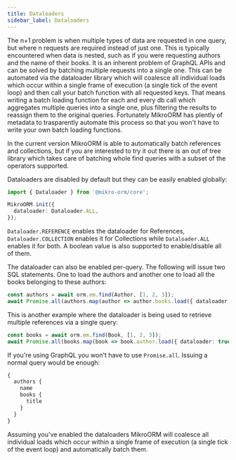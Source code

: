 ```yaml
---
title: Dataloaders
sidebar_label: Dataloaders
---
```


The n+1 problem is when multiple types of data are requested in one query, but where n requests are required instead of just one. This is typically encountered when data is nested, such as if you were requesting authors and the name of their books. It is an inherent problem of GraphQL APIs and can be solved by batching multiple requests into a single one. This can be automated via the dataloader library which will coalesce all individual loads which occur within a single frame of execution (a single tick of the event loop) and then call your batch function with all requested keys. That means writing a batch loading function for each and every db call which aggregates multiple queries into a single one, plus filtering the results to reassign them to the original queries. Fortunately MikroORM has plently of metadata to trasparently automate this process so that you won't have to write your own batch loading functions.

In the current version MikroORM is able to automatically batch references and collections, but if you are interested to try it out there is an out of tree library which takes care of batching whole find queries with a subset of the operators supported.

Dataloaders are disabled by default but they can be easily enabled globally:

```ts
import { Dataloader } from '@mikro-orm/core';

MikroORM.init({
  dataloader: Dataloader.ALL,
});
```

`Dataloader.REFERENCE` enables the dataloader for References, `Dataloader.COLLECTION` enables it for Collections while `Dataloader.ALL` enables it for both. A boolean value is also supported to enable/disable all of them.

The dataloader can also be enabled per-query. The following will issue two SQL statements. One to load the authors and another one to load all the books belonging to these authors:

```ts
const authors = await orm.em.find(Author, [1, 2, 3]);
await Promise.all(authors.map(author => author.books.load({ dataloader: true })));
```

This is another example where the dataloader is being used to retrieve multiple references via a single query:

```ts
const books = await orm.em.find(Book, [1, 2, 3]);
await Promise.all(books.map(book => book.author.load({ dataloader: true })));
```

If you're using GraphQL you won't have to use `Promise.all`. Issuing a normal query would be enough:

```graphql
{
  authors {
    name
    books {
      title
    }
  }
}
```

Assuming you've enabled the dataloaders MikroORM will coalesce all individual loads which occur within a single frame of execution (a single tick of the event loop) and automatically batch them.